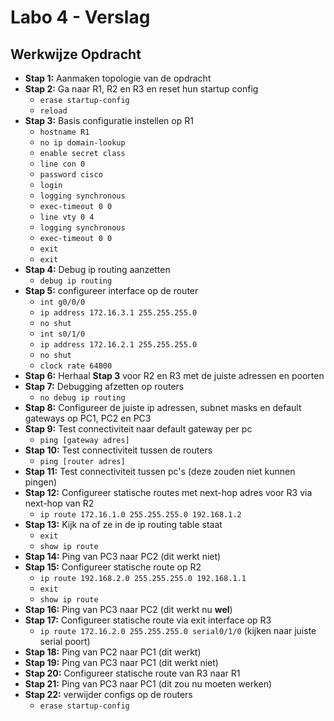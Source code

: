 # Labo 4 - Verslag

## Werkwijze Opdracht

* **Stap 1:** Aanmaken topologie van de opdracht
* **Stap 2:** Ga naar R1, R2 en R3 en reset hun startup config
    - `erase startup-config`
    - `reload`
* **Stap 3:** Basis configuratie instellen op R1
    - `hostname R1`
    - `no ip domain-lookup`
    - `enable secret class`
    - `line con 0`
    - `password cisco`
    - `login`
    - `logging synchronous`
    - `exec-timeout 0 0`
    - `line vty 0 4`
    - `logging synchronous`
    - `exec-timeout 0 0`
    - `exit`
    - `exit`
* **Stap 4:** Debug ip routing aanzetten
    - `debug ip routing`
* **Stap 5:** configureer interface op de router
    - `int g0/0/0`
    - `ip address 172.16.3.1 255.255.255.0`
    - `no shut`
    - `int s0/1/0`
    - `ip address 172.16.2.1 255.255.255.0`
    - `no shut`
    - `clock rate 64000`
* **Stap 6:** Herhaal **Stap 3** voor R2 en R3 met de juiste adressen en poorten
* **Stap 7:** Debugging afzetten op routers
    - `no debug ip routing`
* **Stap 8:** Configureer de juiste ip adressen, subnet masks en default gateways op PC1, PC2 en PC3
* **Stap 9:** Test connectiviteit naar default gateway per pc
    - `ping [gateway adres]`
* **Stap 10:** Test connectiviteit tussen de routers
    - `ping [router adres]`
* **Stap 11:** Test connectiviteit tussen pc's (deze zouden niet kunnen pingen)
* **Stap 12:** Configureer statische routes met next-hop adres voor R3 via next-hop van R2
    - `ip route 172.16.1.0 255.255.255.0 192.168.1.2`
* **Stap 13:** Kijk na of ze in de ip routing table staat
    - `exit`
    - `show ip route`
* **Stap 14:** Ping van PC3 naar PC2 (dit werkt niet)
* **Stap 15:** Configureer statische route op R2
    - `ip route 192.168.2.0 255.255.255.0 192.168.1.1`
    - `exit`
    - `show ip route`
* **Stap 16:** Ping van PC3 naar PC2 (dit werkt nu **wel**)
* **Stap 17:** Configureer statische route via exit interface op R3
    - `ip route 172.16.2.0 255.255.255.0 serial0/1/0` (kijken naar juiste serial poort)
* **Stap 18:** Ping van PC2 naar PC1 (dit werkt)
* **Stap 19:** Ping van PC3 naar PC1 (dit werkt niet)
* **Stap 20:** Configureer statische route van R3 naar R1
* **Stap 21:** Ping van PC3 naar PC1 (dit zou nu moeten werken)
* **Stap 22:** verwijder configs op de routers
    - `erase startup-config`

